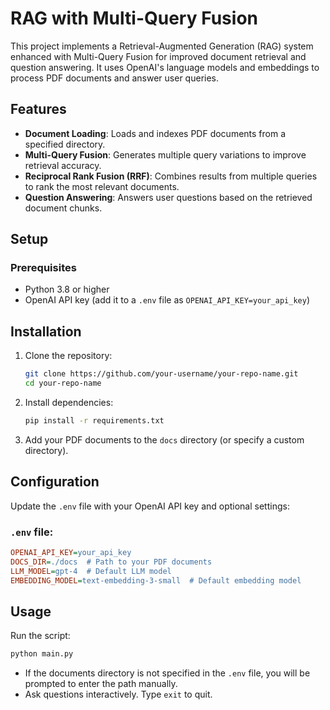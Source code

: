 # RAG with Multi-Query Fusion

This project implements a Retrieval-Augmented Generation (RAG) system enhanced with Multi-Query Fusion for improved document retrieval and question answering. It uses OpenAI's language models and embeddings to process PDF documents and answer user queries.

## Features

- **Document Loading**: Loads and indexes PDF documents from a specified directory.  
- **Multi-Query Fusion**: Generates multiple query variations to improve retrieval accuracy.  
- **Reciprocal Rank Fusion (RRF)**: Combines results from multiple queries to rank the most relevant documents.  
- **Question Answering**: Answers user questions based on the retrieved document chunks.  

## Setup

### Prerequisites

- Python 3.8 or higher  
- OpenAI API key (add it to a `.env` file as `OPENAI_API_KEY=your_api_key`)  

## Installation

1. Clone the repository:
   ```bash
   git clone https://github.com/your-username/your-repo-name.git
   cd your-repo-name
   ```

2. Install dependencies:
   ```bash
   pip install -r requirements.txt
   ```

3. Add your PDF documents to the `docs` directory (or specify a custom directory).

## Configuration

Update the `.env` file with your OpenAI API key and optional settings:

### `.env` file:
```ini
OPENAI_API_KEY=your_api_key
DOCS_DIR=./docs  # Path to your PDF documents
LLM_MODEL=gpt-4  # Default LLM model
EMBEDDING_MODEL=text-embedding-3-small  # Default embedding model
```

## Usage

Run the script:
```bash
python main.py
```

- If the documents directory is not specified in the `.env` file, you will be prompted to enter the path manually.  
- Ask questions interactively. Type `exit` to quit.  

